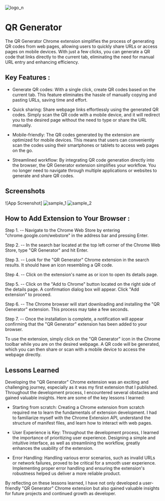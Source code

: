 
![logo_n](https://github.com/RaghavRD/QR-Code-Generator/assets/108291726/b6fffeae-e60b-451e-9d5c-5256939a9c5e)


# QR Generator

The QR Generator Chrome extension simplifies the process of generating QR codes from web pages, allowing users to quickly share URLs or access pages on mobile devices. With just a few clicks, you can generate a QR code that links directly to the current tab, eliminating the need for manual URL entry and enhancing efficiency.


## Key Features :

- Generate QR codes: With a single click, create QR codes based on the current tab. This feature eliminates the hassle of manually copying and pasting URLs, saving time and effort.

- Quick sharing: Share webpage links effortlessly using the generated QR codes. Simply scan the QR code with a mobile device, and it will redirect you to the desired page without the need to type or share the URL manually.

- Mobile-friendly: The QR codes generated by the extension are optimized for mobile devices. This means that users can conveniently scan the codes using their smartphones or tablets to access web pages on the go.

- Streamlined workflow: By integrating QR code generation directly into the browser, the QR Generator extension simplifies your workflow. You no longer need to navigate through multiple applications or websites to generate and share QR codes.
## Screenshots

![App Screenshot]
![sample_1](https://github.com/RaghavRD/QR-Code-Generator/assets/108291726/d5deadd5-d01b-4d1d-ab8b-32d1c9c1ff5e)
![sample_2](https://github.com/RaghavRD/QR-Code-Generator/assets/108291726/fc78b1c0-e7ed-4cec-ae2e-231152bca89c)


## How to Add Extension to Your Browser :

Step 1.
-- Navigate to the Chrome Web Store by entering "chrome.google.com/webstore" in the address bar and pressing Enter.

Step 2.
-- In the search bar located at the top left corner of the Chrome Web Store, type "QR Generator" and hit Enter.

Step 3.
-- Look for the "QR Generator" Chrome extension in the search results. It should have an icon resembling a QR code.

Step 4.
-- Click on the extension's name as or icon to open its details page.

Step 5.
-- Click on the "Add to Chrome" button located on the right side of the details page. A confirmation dialog box will appear. Click "Add extension" to proceed.

Step 6.
-- The Chrome browser will start downloading and installing the "QR Generator" extension. This process may take a few seconds.

Step 7.
-- Once the installation is complete, a notification will appear confirming that the "QR Generator" extension has been added to your browser.

To use the extension, simply click on the "QR Generator" icon in the Chrome toolbar while you are on the desired webpage. A QR code will be generated, which you can then share or scan with a mobile device to access the webpage directly.
## Lessons Learned

Developing the "QR Generator" Chrome extension was an exciting and challenging journey, especially as it was my first extension that I published. Throughout the development process, I encountered several obstacles and gained valuable insights. Here are some of the key lessons I learned:

- Starting from scratch: Creating a Chrome extension from scratch required me to learn the fundamentals of extension development. I had to familiarize myself with the Chrome Extension API, understand the structure of manifest files, and learn how to interact with web pages.

- User Experience is Key: Throughout the development process, I learned the importance of prioritizing user experience. Designing a simple and intuitive interface, as well as streamlining the workflow, greatly enhances the usability of the extension.


- Error Handling: Handling various error scenarios, such as invalid URLs or network failures, proved to be critical for a smooth user experience. Implementing proper error handling and ensuring the extension's robustness helped us deliver a more reliable product.


By reflecting on these lessons learned, I have not only developed a user-friendly "QR Generator" Chrome extension but also gained valuable insights for future projects and continued growth as developer.
